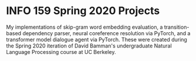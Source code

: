 # INFO 159 Spring 2020 Projects 
My implementations of skip-gram word embedding evaluation, a transition-based dependency parser, neural coreference resolution via PyTorch, and a transformer model dialogue agent via PyTorch. These were created during the Spring 2020 iteration of David Bamman's undergraduate Natural Language Processing course at UC Berkeley. 

